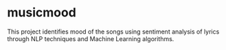 # musicmood
This project identifies mood of the songs using sentiment analysis of lyrics through NLP techniques and Machine Learning algorithms.
